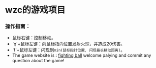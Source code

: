 # wzc的游戏项目
### 操作指南：
* 鼠标右键：控制移动。
* 'q'+鼠标左键：向鼠标指向位置发射火球，并造成20伤害。
* 'f'+鼠标左键：闪现到`min(鼠标指针位置, 闪现最长移动距离)`。
* The game website is : [fighting ball](https://app1660.acapp.acwing.com.cn/) welcome palying and commit any question about the game!
